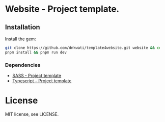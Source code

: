# Website - Project template.

## Installation

Install the gem:

```bash
git clone https://github.com/dnkwati/template4website.git website && cd website
pnpm install && pnpm run dev
```

### Dependencies

-   [SASS - Project template](https://github.com/dnkwati/template4sass.git)
-   [Typescript - Project template](https://github.com/dnkwati/template4ts.git)

# License

MIT license, see LICENSE.
